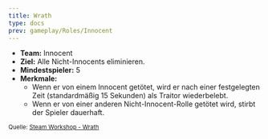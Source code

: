 ```yaml
---
title: Wrath
type: docs
prev: gameplay/Roles/Innocent
---
```


- **Team:** Innocent
- **Ziel:** Alle Nicht-Innocents eliminieren.
- **Mindestspieler:** 5
- **Merkmale:**
  - Wenn er von einem Innocent getötet, wird er nach einer festgelegten Zeit (standardmäßig 15 Sekunden) als Traitor wiederbelebt.
  - Wenn er von einer anderen Nicht-Innocent-Rolle getötet wird, stirbt der Spieler dauerhaft.

<small>Quelle: [Steam Workshop - Wrath](https://steamcommunity.com/sharedfiles/filedetails/?id=2001952383)</small>
